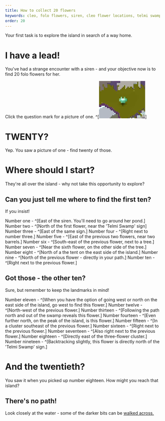 ```yaml
---
title: How to collect 20 flowers
keywords: cleo, folo flowers, siren, cleo flower locations, telmi swamp
order: 20
---
```


Your first task is to explore the island in search of a way home.

# I have a lead!
You've had a strange encounter with a siren - and your objective now is to find 20 folo flowers for her.

Click the question mark for a picture of one. ^[![Folo flower](FoloFlower.PNG)]

# TWENTY?
Yep. You saw a picture of one - find twenty of those.

# Where should I start?
They're all over the island - why not take this opportunity to explore?

## Can you just tell me where to find the first ten?
If you insist!

Number one - ^[East of the siren. You'll need to go around her pond.]
Number two - ^[North of the first flower, near the 'Telmi Swamp' sign]
Number three - ^[East of the same sign.]
Number four - ^[Right next to number three.]
Number five - ^[East of the previous two flowers, near two barrels.]
Number six - ^[South-east of the previous flower, next to a tree.]
Number seven - ^[Near the sixth flower, on the other side of the tree.]
Number eight - ^[North of a the tent on the east side of the island.]
Number nine - ^[North of the previous flower - directly in your path.]
Number ten - ^[Right next to the previous flower.]

## Got those - the other ten?
Sure, but remember to keep the landmarks in mind!

Number eleven - ^[When you have the option of going west or north on the east side of the island, go west to find this flower.]
Number twelve - ^[North-west of the previous flower.]
Number thirteen - ^[Following the path north and out of the swamp reveals this flower.]
Number fourteen - ^[Even further north, on the peak of the island, is this flower.]
Number fifteen - ^[In a cluster southeast of the previous flower.]
Number sixteen - ^[Right next to the previous flower.]
Number seventeen - ^[Also right next to the previous flower.]
Number eighteen - ^[Directly east of the three-flower cluster.]
Number nineteen - ^[Backtracking slightly, this flower is directly north of the 'Telmi Swamp' sign.]

# And the twentieth?
You saw it when you picked up number eighteen. How might you reach that island?

## There's no path!
Look closely at the water - some of the darker bits can be [walked across.](shrimp.md)